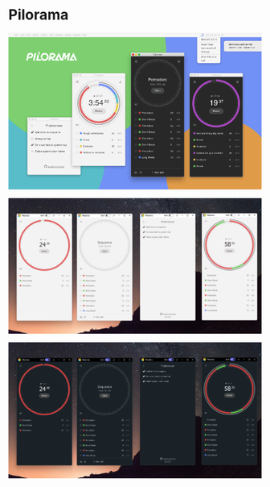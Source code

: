 # Pilorama
![Pilorama](https://github.com/cppqtdev/Pilorama/blob/main/start/pilorama-3.0.3/assets/cover.png)

![Pilorama-Light](https://github.com/cppqtdev/Pilorama/blob/main/start/pilorama-3.0.3/assets/Light.png)

![Pilorama-Dark](https://github.com/cppqtdev/Pilorama/blob/main/start/pilorama-3.0.3/assets/dark.png)
